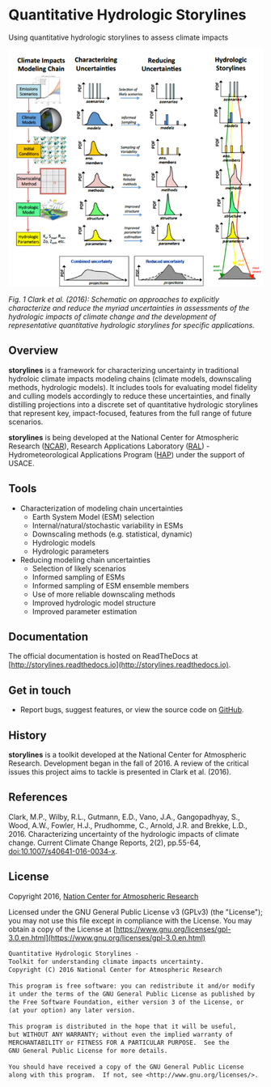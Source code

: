 # Quantitative Hydrologic Storylines
Using quantitative hydrologic storylines to assess climate impacts

![Storylines Schematic](doc/_static/storylines_diag.png?raw=true "Storylines Schematic")

*Fig. 1 Clark et al. (2016): Schematic on approaches to explicitly characterize and reduce the myriad uncertainties in assessments of the hydrologic impacts of climate change and the development of representative quantitative hydrologic storylines for specific applications.*

## Overview

**storylines** is a framework for characterizing uncertainty in traditional
hydroloic climate impacts modeling chains (climate models, downscaling methods,
hydrologic models).
It includes tools for evaluating model fidelity and culling models accordingly to reduce these uncertainties, and finally distilling projections into a discrete set of quantitative hydrologic storylines that represent key, impact-focused, features from the full range of future scenarios.

**storylines** is being developed at the National Center for Atmospheric Research ([NCAR](http://ncar.ucar.edu/)), Research Applications Laboratory ([RAL](https://www.ral.ucar.edu)) - Hydrometeorological Applications Program ([HAP](https://www.ral.ucar.edu/hap)) under the support of USACE.

## Tools

- Characterization of modeling chain uncertainties
    - Earth System Model (ESM) selection
    - Internal/natural/stochastic variability in ESMs
    - Downscaling methods (e.g. statistical, dynamic)
    - Hydrologic models
    - Hydrologic parameters
- Reducing modeling chain uncertainties
    - Selection of likely scenarios
    - Informed sampling of ESMs
    - Informed sampling of ESM ensemble members
    - Use of more reliable downscaling methods
    - Improved hydrologic model structure
    - Improved parameter estimation

## Documentation

The official documentation is hosted on ReadTheDocs at [http://storylines.readthedocs.io](http://storylines.readthedocs.io).

## Get in touch

- Report bugs, suggest features, or view the source code on [GitHub](https://github.com/jhamman/storylines).

## History

**storylines** is a toolkit developed at the National Center for Atmospheric Research.
Development began in the fall of 2016.
A review of the critical issues this project aims to tackle is presented in Clark et al. (2016).

## References

Clark, M.P., Wilby, R.L., Gutmann, E.D., Vano, J.A., Gangopadhyay, S., Wood, A.W., Fowler, H.J., Prudhomme, C., Arnold, J.R. and Brekke, L.D., 2016. Characterizing uncertainty of the hydrologic impacts of climate change. Current Climate Change Reports, 2(2), pp.55-64, [doi:10.1007/s40641-016-0034-x](http://dx.doi.org/10.1007/s40641-016-0034-x).

## License
Copyright 2016, [Nation Center for Atmospheric Research](http://ncar.ucar.edu/)

Licensed under the GNU General Public License v3 (GPLv3) (the "License"); you may not use this file except in compliance with the License.
You may obtain a copy of the License at [https://www.gnu.org/licenses/gpl-3.0.en.html](https://www.gnu.org/licenses/gpl-3.0.en.html)

    Quantitative Hydrologic Storylines -
    Toolkit for understanding climate impacts uncertainty.
    Copyright (C) 2016 National Center for Atmospheric Research

    This program is free software: you can redistribute it and/or modify
    it under the terms of the GNU General Public License as published by
    the Free Software Foundation, either version 3 of the License, or
    (at your option) any later version.

    This program is distributed in the hope that it will be useful,
    but WITHOUT ANY WARRANTY; without even the implied warranty of
    MERCHANTABILITY or FITNESS FOR A PARTICULAR PURPOSE.  See the
    GNU General Public License for more details.

    You should have received a copy of the GNU General Public License
    along with this program.  If not, see <http://www.gnu.org/licenses/>.
